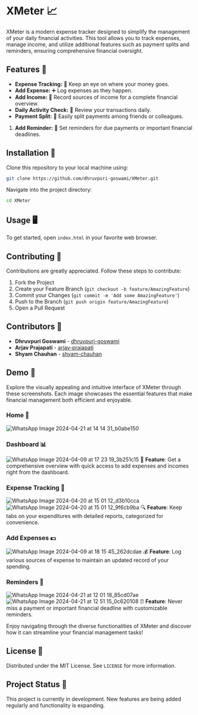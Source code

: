 # XMeter 📈

XMeter is a modern expense tracker designed to simplify the management of your daily financial activities. This tool allows you to track expenses, manage income, and utilize additional features such as payment splits and reminders, ensuring comprehensive financial oversight.

## Features 🌟

- **Expense Tracking:** 🧾 Keep an eye on where your money goes.
- **Add Expense:** ➕ Log expenses as they happen.
- **Add Income:** 💸 Record sources of income for a complete financial overview.
- **Daily Activity Check:** 📅 Review your transactions daily.
- **Payment Split:** 👥 Easily split payments among friends or colleagues.
1. **Add Reminder:** 🔔 Set reminders for due payments or important financial deadlines.

## Installation 🔧

Clone this repository to your local machine using:

```bash
git clone https://github.com/dhruvpuri-goswami/XMeter.git
```

Navigate into the project directory:

```bash
cd XMeter
```

## Usage 🖥️

To get started, open `index.html` in your favorite web browser.

## Contributing 🤝

Contributions are greatly appreciated. Follow these steps to contribute:

1. Fork the Project
2. Create your Feature Branch (`git checkout -b feature/AmazingFeature`)
3. Commit your Changes (`git commit -m 'Add some AmazingFeature'`)
4. Push to the Branch (`git push origin feature/AmazingFeature`)
5. Open a Pull Request

## Contributors 👥

- **Dhruvpuri Goswami** - [dhruvpuri-goswami](https://github.com/dhruvpuri-goswami)
- **Arjav Prajapati** - [arjav-prajapati](https://github.com/arjav-prajapati)
- **Shyam Chauhan** - [shyam-chauhan](https://github.com/shyam-chauhan)

## Demo 🚀

Explore the visually appealing and intuitive interface of XMeter through these screenshots. Each image showcases the essential features that make financial management both efficient and enjoyable.

### Home 👥
![WhatsApp Image 2024-04-21 at 14 14 31_b0abe150](https://github.com/dhruvpuri-goswami/XMeter/assets/92724441/3c171d13-4db1-484c-af5e-1a30993fc8ed)

### Dashboard 📊
![WhatsApp Image 2024-04-09 at 17 23 19_3b251c15](https://github.com/dhruvpuri-goswami/XMeter/assets/92724441/76ab5e84-164c-4a1e-abe5-8c50358ebcf0)
🌟 **Feature**: Get a comprehensive overview with quick access to add expenses and incomes right from the dashboard.

### Expense Tracking 🧾
![WhatsApp Image 2024-04-20 at 15 01 12_d3b10cca](https://github.com/dhruvpuri-goswami/XMeter/assets/92724441/b693b9b2-bc8c-4c82-9662-3024f3f356a9)
![WhatsApp Image 2024-04-20 at 15 01 12_9f6cb9ba](https://github.com/dhruvpuri-goswami/XMeter/assets/92724441/a3f0c619-8ee5-48dc-a93f-35e678e8ab5a)
🔍 **Feature**: Keep tabs on your expenditures with detailed reports, categorized for convenience.

### Add Expenses 💵
![WhatsApp Image 2024-04-09 at 18 15 45_262dcdae](https://github.com/dhruvpuri-goswami/XMeter/assets/92724441/750f8d49-4b62-43bd-9357-46a316d8c13b)
💰 **Feature**: Log various sources of expense to maintain an updated record of your spending.

### Reminders 🔔
![WhatsApp Image 2024-04-21 at 12 01 18_85cd07ae](https://github.com/dhruvpuri-goswami/XMeter/assets/92724441/a397bfce-45f6-40d3-860d-adbd5442a842)
![WhatsApp Image 2024-04-21 at 12 51 15_0c620108](https://github.com/dhruvpuri-goswami/XMeter/assets/92724441/ff4e01ed-9bd0-4732-9f4d-89d5315f11d8)
⏰ **Feature**: Never miss a payment or important financial deadline with customizable reminders.

Enjoy navigating through the diverse functionalities of XMeter and discover how it can streamline your financial management tasks!

## License 📄

Distributed under the MIT License. See `LICENSE` for more information.

## Project Status 🚧

This project is currently in development. New features are being added regularly and functionality is expanding.
